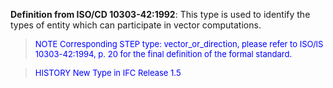 **Definition from ISO/CD 10303-42:1992**: This type is used to identify the types of entity which can participate in vector computations.

> <font color="#0000FF" size="-1">NOTE Corresponding STEP type:
		vector_or_direction, please refer to ISO/IS 10303-42:1994, p. 20 for the final
		definition of the formal standard.</font>

> <font color="#0000FF" size="-1">HISTORY New Type in IFC Release
		1.5</font>
